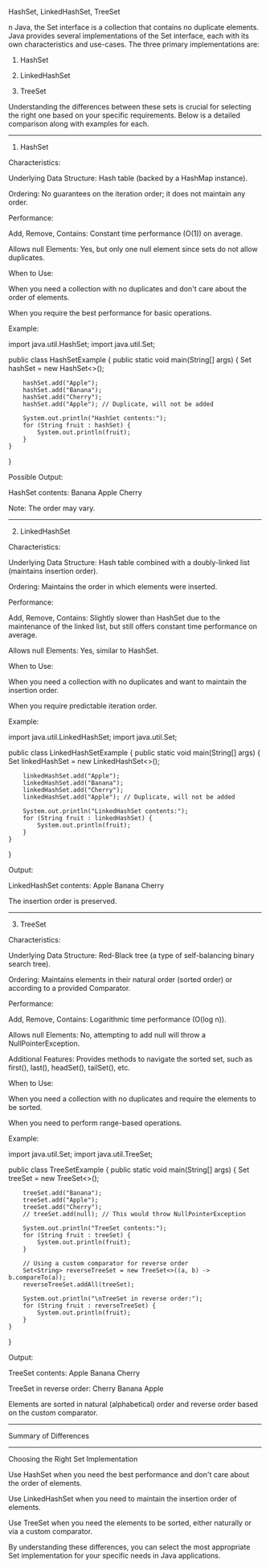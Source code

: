 HashSet, LinkedHashSet, TreeSet


n Java, the Set interface is a collection that contains no duplicate elements. Java provides several implementations of the Set interface, each with its own characteristics and use-cases. The three primary implementations are:

1. HashSet


2. LinkedHashSet


3. TreeSet



Understanding the differences between these sets is crucial for selecting the right one based on your specific requirements. Below is a detailed comparison along with examples for each.


---

1. HashSet

Characteristics:

Underlying Data Structure: Hash table (backed by a HashMap instance).

Ordering: No guarantees on the iteration order; it does not maintain any order.

Performance:

Add, Remove, Contains: Constant time performance (O(1)) on average.


Allows null Elements: Yes, but only one null element since sets do not allow duplicates.


When to Use:

When you need a collection with no duplicates and don't care about the order of elements.

When you require the best performance for basic operations.


Example:

import java.util.HashSet;
import java.util.Set;

public class HashSetExample {
    public static void main(String[] args) {
        Set<String> hashSet = new HashSet<>();

        hashSet.add("Apple");
        hashSet.add("Banana");
        hashSet.add("Cherry");
        hashSet.add("Apple"); // Duplicate, will not be added

        System.out.println("HashSet contents:");
        for (String fruit : hashSet) {
            System.out.println(fruit);
        }
    }
}

Possible Output:

HashSet contents:
Banana
Apple
Cherry

Note: The order may vary.


---

2. LinkedHashSet

Characteristics:

Underlying Data Structure: Hash table combined with a doubly-linked list (maintains insertion order).

Ordering: Maintains the order in which elements were inserted.

Performance:

Add, Remove, Contains: Slightly slower than HashSet due to the maintenance of the linked list, but still offers constant time performance on average.


Allows null Elements: Yes, similar to HashSet.


When to Use:

When you need a collection with no duplicates and want to maintain the insertion order.

When you require predictable iteration order.


Example:

import java.util.LinkedHashSet;
import java.util.Set;

public class LinkedHashSetExample {
    public static void main(String[] args) {
        Set<String> linkedHashSet = new LinkedHashSet<>();

        linkedHashSet.add("Apple");
        linkedHashSet.add("Banana");
        linkedHashSet.add("Cherry");
        linkedHashSet.add("Apple"); // Duplicate, will not be added

        System.out.println("LinkedHashSet contents:");
        for (String fruit : linkedHashSet) {
            System.out.println(fruit);
        }
    }
}

Output:

LinkedHashSet contents:
Apple
Banana
Cherry

The insertion order is preserved.


---

3. TreeSet

Characteristics:

Underlying Data Structure: Red-Black tree (a type of self-balancing binary search tree).

Ordering: Maintains elements in their natural order (sorted order) or according to a provided Comparator.

Performance:

Add, Remove, Contains: Logarithmic time performance (O(log n)).


Allows null Elements: No, attempting to add null will throw a NullPointerException.

Additional Features: Provides methods to navigate the sorted set, such as first(), last(), headSet(), tailSet(), etc.


When to Use:

When you need a collection with no duplicates and require the elements to be sorted.

When you need to perform range-based operations.


Example:

import java.util.Set;
import java.util.TreeSet;

public class TreeSetExample {
    public static void main(String[] args) {
        Set<String> treeSet = new TreeSet<>();

        treeSet.add("Banana");
        treeSet.add("Apple");
        treeSet.add("Cherry");
        // treeSet.add(null); // This would throw NullPointerException

        System.out.println("TreeSet contents:");
        for (String fruit : treeSet) {
            System.out.println(fruit);
        }

        // Using a custom comparator for reverse order
        Set<String> reverseTreeSet = new TreeSet<>((a, b) -> b.compareTo(a));
        reverseTreeSet.addAll(treeSet);

        System.out.println("\nTreeSet in reverse order:");
        for (String fruit : reverseTreeSet) {
            System.out.println(fruit);
        }
    }
}

Output:

TreeSet contents:
Apple
Banana
Cherry

TreeSet in reverse order:
Cherry
Banana
Apple

Elements are sorted in natural (alphabetical) order and reverse order based on the custom comparator.


---

Summary of Differences


---

Choosing the Right Set Implementation

Use HashSet when you need the best performance and don't care about the order of elements.

Use LinkedHashSet when you need to maintain the insertion order of elements.

Use TreeSet when you need the elements to be sorted, either naturally or via a custom comparator.


By understanding these differences, you can select the most appropriate Set implementation for your specific needs in Java applications.